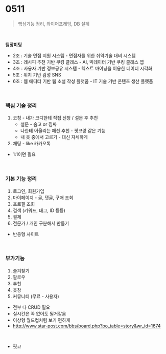 <h1>0511</h1>

> 핵심기능 정리, 와이어프레임, DB 설계

<br/>

**팀장미팅**

* 2조 : 기술 면접 지원 시스템 - 면접자를 위한 취약기술 대비 시스템
* 3조 : 레시피 추천 기반 쿠킹 클래스 - AI, 빅데이터 기반 쿠킹 클래스 앱
* 4조 : 사용자 기반 정보공유 시스템 - 텍스트 마이닝을 이용한 데이터 시각화
* 5조 : 위치 기반 감성 SNS
* 6조 : 웹 에디터 기반 웹 소설 작성 플랫폼 - IT 기술 기반 콘텐츠 생산 플랫폼

<br/>

<h3>핵심 기술 정리</h3>

1. 코칭 - 내가 코디한테 직접 신청 / 설문 후 추천
   * 설문 - 숨고 or 짐싸
   * 나한테 어울리는 패션 추천 - 핏코랑 같은 기능
   * 내 옷 중에서 고르기 - 대신 자세하게
2. 채팅 - like 카카오톡

* 1:1이면 필요

<br/>

<h3>기본 기능 정리</h3>

1. 로그인, 회원가입
2. 마이페이지 - 글, 댓글, 구매 조회
3. 프로필 조회
4. 검색 (키워드, 태그, ID 등등)
5. 결제
6. 전문가 / 개인 구분해서 만들기

* 반응형 사이트

<br/>

<h3>부가기능</h3>

1. 즐겨찾기
2. 팔로우
3. 추천
4. 옷장
5. 커뮤니티 (무료 - 사용자)

- 전부 다 CRUD 필요
- 실시간은 꼭 없어도 될거같음
- 이상형 월드컵처럼 보기 편하게
- http://www.star-post.com/bbs/board.php?bo_table=story&wr_id=1674

<br/>

* 핏코

